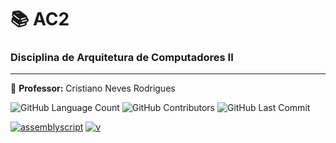 # 📚 AC2
### Disciplina de Arquitetura de Computadores II
-----------
🍎 **Professor:** Cristiano Neves Rodrigues


<img alt="GitHub Language Count" src="https://img.shields.io/github/languages/count/bpsoraggi/PUC-Minas" /> <img alt="GitHub Contributors" src="https://img.shields.io/github/contributors/bpsoraggi/PUC-Minas" /> <img alt="GitHub Last Commit" src="https://img.shields.io/github/last-commit/bpsoraggi/PUC-Minas" /> <img alt="" src="https://img.shields.io/github/repo-size/bpsoraggi/PUC-Minas" />

<a href='https://github.com/shivamkapasia0' target="_blank"><img alt='assemblyscript' src='https://img.shields.io/badge/Assembly-100000?style=for-the-badge&logo=assemblyscript&logoColor=white&labelColor=007aac&color=007aac'/></a> <a href='https://github.com/shivamkapasia0' target="_blank"><img alt='v' src='https://img.shields.io/badge/Verilog-100000?style=for-the-badge&logo=v&logoColor=white&labelColor=5D87BF&color=5D87BF'/></a>
